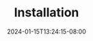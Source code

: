 ---
weight: 999
title: "Installation"
description: ""
icon: "article"
date: "2024-01-15T13:24:15-08:00"
lastmod: "2024-01-15T13:24:15-08:00"
draft: true
toc: true
---